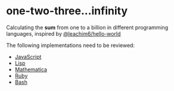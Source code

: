 one-two-three...infinity
========================

Calculating the **sum** from one to a billion in different programming languages, inspired by [@leachim6/hello-world](https://github.com/leachim6/hello-world)

The following implementations need to be reviewed:
+ [JavaScript](sum.js)
+ [Lisp](sum.lisp)
+ [Mathematica](sum.m)
+ [Ruby](sum.rb)
+ [Bash](sum.sh)
